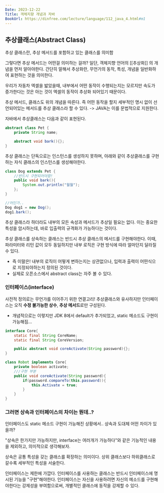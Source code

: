 ```yaml
---
Date: 2023-12-22
Title: 객체지향 개념과 자바
BookUrl: https://dinfree.com/lecture/language/112_java_4.html#m1
---
```

## 추상클래스(Abstract Class)
추상 클래스란, 추상 메서드를 포함하고 있는 클래스를 의미함

그렇다면 추상 메서드는 어떤걸 의미하는 걸까?
일단, 객체지향 언어의 [[추상화]] 의 개념을 먼저 알아야한다. 간단히 말해서 추상화란, 무언가의 동작, 특성, 개념을 일반화하여 표현하는 것을 의미한다.

우리가 자동차 엑셀을 밟았을때, 내부에서 어떤 동작이 수행되는지는 모르지만 속도가 증가한다는 것은 아는 것이 엑셀의 동작이 추상화 되어있기 때문이다.

추상 메서드, 클래스도 위의 개념을 따른다. 즉 어떤 동작을 할지 세부적인 명시 없이 선언되어있는 메서드를 추상 클래스라 할 수 있다.
-> JAVA는 이를 문법적으로 지원한다.

자바에서 추상클래스는 다음과 같이 표현된다.
```java
abstract class Pet {
	private String name;

	abstract void bark(){};
}
```
추상 클래스는 단독으로는 인스턴스를 생성하지 못하며, 아래와 같이 추상클래스를 구현하는 자식 클래스의 인스턴스를 생성해야한다.
```java
class Dog extends Pet {
	//반드시 구현되어야함!
	public void bark(){
		System.out.println("월월");
	};
}

//어딘가..
Dog dog1 = new Dog();
dog1.bark();
```
추상 클래스라 하더라도 내부의 모든 속성과 메서드가 추상일 필요는 없다. 이는 중요한 특성을 암시하는데, 바로 입출력의 규격화가 가능하다는 것이다.

추상 클래스를 상속하는 클래스는 반드시 추상 클래스의 메서드를 구현해야한다.
이때, 파라미터와 리턴 값이 모두 동일하지만 내부 로직은 구현 방식에 따라 얼마던지 달라질 수 있다.
- 즉 이말은! 내부의 로직이 어떻게 변하는지는 상관없으나, 입력과 출력이 어떤식으로 지정되야하는지 정의된 것이다.
- 실제로 오픈소스에서 abstract class는 자주 볼 수 있다.

### 인터페이스(interface)
사전적 정의로는 무언가를 이어주기 위한 연결고리! 추상클래스와 유사하지만 인터페이스는 오직 **수정 불가능한 상수**, **추상 메서드**로만 구성된다.

- 개념적으로는 이렇지만 JDK 8에서 default가 추가되었고, static 메소드도 구현이 가능해짐...

```java
interface Core{
	static final String CoreName;
	static final String CoreVersion;

	public abstract void coreActivate(String password){};
}

class Robot implements Core{
	private boolean activate;
	///구현 부분
	public void coreActivate(String password){
		if(password.compareTo(this.password)){
			this.Activate = true;
		}
	}
}
```


### 그러면 상속과 인터페이스의 차이는 뭔데..?
인터페이스도 static 메소드 구현이 가능해진 상황에서.. 상속과 도대체 어떤 차이가 있을까?

"상속은 한가지만 가능하지만, interface는 여러개가 가능하다"와 같은 기능적인 내용을 제외하고, 의미적으로 생각해보자.

상속은 공통 특성을 갖는 클래스를 확장하는 의미이다. 상위 클래스보다 하위클래스로 갈수록 세부적인 특성을 서술한다.

인터페이스는 제한에 가깝다. 인터페이스를 사용하는 클래스는 반드시 인터페이스에 명시된 기능을 "구현"해야한다. 인터페이스는 자신을 사용하려면 자신의 메소드를 구현해야한다는 강제성을 부여함으로써, 개별적인 클래스에 동작을 강제할 수 있다.

